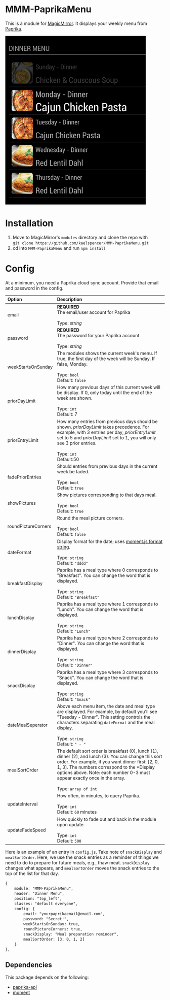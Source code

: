 # MMM-PaprikaMenu
This is a module for [MagicMirror](https://github.com/MichMich/MagicMirror/). It displays your weekly menu from [Paprika](https://www.paprikaapp.com/).

![Screen Shot](/MMM-PaprikaMenu-screenshot.png?raw=true "Screen Shot")

# Installation
1. Move to MagicMirror's `modules` directory and clone the repo with<br>
`git clone https://github.com/kaelspencer/MMM-PaprikaMenu.git`
2. cd into `MMM-PaprikaMenu` and run `npm install`

# Config
At a minimum, you need a Paprika cloud sync account. Provide that email and password in the config.

|Option|Description|
|:--|:--|
|email              |**REQUIRED**<br>The email/user account for Paprika<br><br>Type: *string*|
|password           |**REQUIRED**<br>The password for your Paprika account<br><br>Type: *string*|
|weekStartsOnSunday |The modules shows the current week's menu. If true, the first day of the week will be Sunday. If false, Monday.<br><br>Type: `bool`<br>Default: `false`|
|priorDayLimit      |How many previous days of this current week will be display. If 0, only today until the end of the week are shown.<br><br>Type: `int`<br>Default: 7|
|priorEntryLimit    |How many entries from previous days should be shown. _priorDayLimit_ takes precedence. For example, with 3 entries per day, _priorEntryLimit_ set to 5 and _priorDayLimit_ set to 1, you will only see 3 prior entries.<br><br>Type: `int`<br>Default:50|
|fadePriorEntries   |Should entries from previous days in the current week be faded.<br><br>Type: `bool`<br>Default: `true`|
|showPictures       |Show pictures corresponding to that days meal.<br><br>Type: `bool`<br>Default: `true`|
|roundPictureCorners|Round the meal picture corners.<br><br>Type: `bool`<br>Default: `false`|
|dateFormat         |Display format for the date; uses [moment.js format string](https://momentjs.com/docs/#/displaying/format/).<br><br>Type: `string`<br>Default: `"dddd"`|
|breakfastDisplay   |Paprika has a meal type where 0 corresponds to "Breakfast". You can change the word that is displayed.<br><br>Type: `string`<br>Default: `"Breakfast"`|
|lunchDisplay       |Paprika has a meal type where 1 corresponds to "Lunch". You can change the word that is displayed.<br><br>Type: `string`<br>Default: `"Lunch"`|
|dinnerDisplay      |Paprika has a meal type where 2 corresponds to "Dinner". You can change the word that is displayed.<br><br>Type: `string`<br>Default: `"Dinner"`|
|snackDisplay       |Paprika has a meal type where 3 corresponds to "Snack". You can change the word that is displayed.<br><br>Type: `string`<br>Default: `"Snack"`|
|dateMealSeperator  |Above each menu item, the date and meal type are displayed. For example, by default you'll see "Tuesday - Dinner". This setting controls the characters separating `dateFormat` and the meal display.<br><br>Type: `string`<br>Default: `" - "`|
|mealSortOrder      |The default sort order is breakfast (0), lunch (1), dinner (2), and lunch (3). You can change this sort order. For example, if you want dinner first: [2, 0, 1, 3]. The numbers correspond to the \*Display options above. Note: each number 0-3 must appear exactly once in the array.<br><br>Type: `array of int`| <br>Default: `[0, 1, 2, 3`]
|updateInterval     |How often, in minutes, to query Paprika.<br><br>Type: `int`<br>Default: `60` minutes|
|updateFadeSpeed    |How quickly to fade out and back in the module upon update.<br><br>Type: `int`<br>Default: `500`|

Here is an example of an entry in `config.js`. Take note of `snackDisplay` and `mealSortOrder`. Here, we use the snack entries as a reminder of things we need to do to prepare for future meals, e.g., thaw meat. `snackDisplay` changes what appears, and `mealSortOrder` moves the snack entries to the top of the list for that day.
```
{
    module: "MMM-PaprikaMenu",
    header: "Dinner Menu",
    position: "top_left",
    classes: "default everyone",
    config: {
        email: "yourpaprikaemail@email.com",
        password: "Secret!",
        weekStartsOnSunday: true,
        roundPictureCorners: true,
        snackDisplay: "Meal preparation reminder",
        mealSortOrder: [3, 0, 1, 2]
    }
},
```

## Dependencies
This package depends on the following:
- [paprika-api](https://www.npmjs.com/package/paprika-api)
- [moment](https://www.npmjs.com/package/moment)
